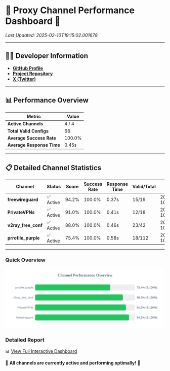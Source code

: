 # 🌟 Proxy Channel Performance Dashboard 🌟

_Last Updated: 2025-02-10T19:15:02.001678_

---

## 👩‍💻 Developer Information

- **[GitHub Profile](https://github.com/4n0nymou3)**  
- **[Project Repository](https://github.com/4n0nymou3/multi-proxy-config-fetcher)**  
- **[X (Twitter)](https://x.com/4n0nymou3)**  

---

## 📊 Performance Overview

| Metric                | Value       |
|-----------------------|-------------|
| **Active Channels**   | 4 / 4       |
| **Total Valid Configs** | 68          |
| **Average Success Rate** | 100.0%      |
| **Average Response Time** | 0.45s       |

---

## 📋 Detailed Channel Statistics

| Channel          | Status     | Score  | Success Rate | Response Time | Valid/Total | Last Success               |
|------------------|------------|--------|--------------|---------------|-------------|----------------------------|
| **freewireguard**  | ✅ Active  | 94.2%  | 100.0% | 0.37s         | 15/19       | 2025-02-10T19:15:01.999888 |
| **PrivateVPNs**  | ✅ Active  | 91.0%  | 100.0% | 0.41s         | 12/18       | 2025-02-10T19:15:01.599330 |
| **v2ray_free_conf**  | ✅ Active  | 88.0%  | 100.0% | 0.46s         | 23/42       | 2025-02-10T19:15:01.150886 |
| **prrofile_purple**  | ✅ Active  | 75.4%  | 100.0% | 0.58s         | 18/112       | 2025-02-10T19:15:00.657328 |

---

### Quick Overview
<div align="center">
  <a href="https://raw.githubusercontent.com/nullluser/NullRepo/refs/heads/main/assets/channel_stats_chart.svg">
    <img src="https://raw.githubusercontent.com/nullluser/NullRepo/refs/heads/main/assets/channel_stats_chart.svg" alt="Source Performance Statistics" width="800">
  </a>
</div>

### Detailed Report
📊 [View Full Interactive Dashboard](https://htmlpreview.github.io/?https://github.com/nullluser/NullRepo/blob/main/assets/performance_report.html)

🎉 **All channels are currently active and performing optimally!** 🎉
